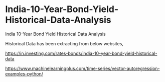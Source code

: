 # India-10-Year-Bond-Yield-Historical-Data-Analysis
India 10-Year Bond Yield Historical Data Analysis

Historical Data has been extracting from below websites,

https://in.investing.com/rates-bonds/india-10-year-bond-yield-historical-data

https://www.machinelearningplus.com/time-series/vector-autoregression-examples-python/
